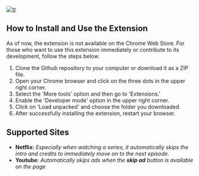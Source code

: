 [![tr](https://img.shields.io/badge/lang-tr-blue.svg)](https://github.com/emirhansirkeci/skip-it/blob/main/README-tr.md)

## How to Install and Use the Extension

As of now, the extension is not available on the Chrome Web Store. For those who want to use this extension immediately or contribute to its development, follow the steps below.

1. Clone the Github repository to your computer or download it as a ZIP file.
2. Open your Chrome browser and click on the three dots in the upper right corner.
3. Select the 'More tools' option and then go to 'Extensions.'
4. Enable the 'Developer mode' option in the upper right corner.
5. Click on 'Load unpacked' and choose the folder you downloaded.
6. After successfully installing the extension, restart your browser.

## Supported Sites

- **Netflix:**
  _Especially when watching a series, it automatically skips the intro and credits to immediately move on to the next episode._
- **Youtube:**
  _Automatically skips ads when the **skip ad** button is available on the page_
